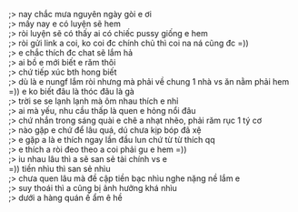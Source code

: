 ;> nay chắc mưa nguyên ngày gòi e ơi<br>
;> mấy nay e có luyện sẽ hem<br>
;> ròi luyện sẽ có thấy ai có chiếc pussy giống e hem<br>
;> ròi gửi link a coi, ko coi đc chính chủ thì coi na ná cũng đc =))<br>
;> e chắc thích đc chat sẽ lắm hả<br>
;> ai bồ e mới biết e răm thôi<br>
;> chứ tiếp xúc bth hong biết<br>
;> dù là e nungf lắm ròi nhưng mà phải về chung 1 nhà vs ăn nằm phải hem<br>
=)) e ko biết đâu là thóc đâu là gà<br>
;> trời se se lạnh lạnh mà ôm nhau thích e nhỉ<br>
;> ai mà yếu, nhu cầu thấp là quen e hỏng nổi đâu<br>
;> chứ nhắn trong sáng quài e chê a nhạt nhẽo, phải răm rục 1 tý cơ<br>
;> nào gặp e chứ để lâu quá, dú chưa kịp bóp đã xệ<br>
;> e gặp a là e thích ngay lần đầu lun chứ từ từ thích qq<br>
;> e thích a ròi đeo theo a coi phải gu e hem =))<br>
;> iu nhau lâu thì a sẽ san sẻ tài chính vs e<br>
=)) tiền nhìu thì san sẻ nhìu<br>
;> chưa quen lâu mà đề cập tiền bạc nhìu nghe nặng nề lắm e<br>
;> suy thoái thì a cũng bị ảnh hưởng khá nhìu<br>
;> dưới a hàng quán ế ẩm ê hề
